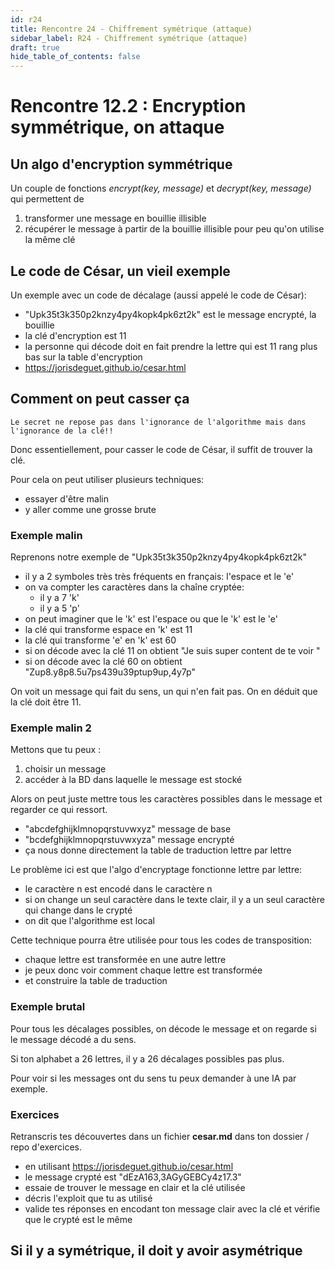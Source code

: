 ```yaml
---
id: r24
title: Rencontre 24 - Chiffrement symétrique (attaque)
sidebar_label: R24 - Chiffrement symétrique (attaque)
draft: true
hide_table_of_contents: false
---
```


# Rencontre 12.2 : Encryption symmétrique, on attaque

## Un algo d'encryption symmétrique

Un couple de fonctions *encrypt(key, message)* et *decrypt(key, message)* qui permettent de 
1. transformer une message en bouillie illisible
2. récupérer le message à partir de la bouillie illisible pour peu qu'on utilise la même clé

## Le code de César, un vieil exemple

Un exemple avec un code de décalage (aussi appelé le code de César):
- "Upk35t3k350p2knzy4py4kopk4pk6zt2k" est le message encrypté, la bouillie
- la clé d'encryption est 11
- la personne qui décode doit en fait prendre la lettre qui est 11 rang plus bas sur la table d'encryption
- https://jorisdeguet.github.io/cesar.html

## Comment on peut casser ça

```
Le secret ne repose pas dans l'ignorance de l'algorithme mais dans l'ignorance de la clé!!
```

Donc essentiellement, pour casser le code de César, il suffit de trouver la clé. 

Pour cela on peut utiliser plusieurs techniques:
- essayer d'être malin
- y aller comme une grosse brute

### Exemple malin

Reprenons notre exemple de "Upk35t3k350p2knzy4py4kopk4pk6zt2k"
- il y a 2 symboles très très fréquents en français: l'espace et le 'e'
- on va compter les caractères dans la chaîne cryptée:
  - il y a 7 'k'
  - il y a 5 'p'
- on peut imaginer que le 'k' est l'espace ou que le 'k' est le 'e'
- la clé qui transforme espace en 'k' est 11
- la clé qui transforme 'e' en 'k' est 60
- si on décode avec la clé 11 on obtient "Je suis super content de te voir "
- si on décode avec la clé 60 on obtient "Zup8.y8p8.5u7ps439u39ptup9up,4y7p"

On voit un message qui fait du sens, un qui n'en fait pas. On en déduit que la clé doit être 11.

### Exemple malin 2

Mettons que tu peux :
1. choisir un message
2. accéder à la BD dans laquelle le message est stocké

Alors on peut juste mettre tous les caractères possibles dans le message et regarder ce qui ressort.
- "abcdefghijklmnopqrstuvwxyz" message de base
- "bcdefghijklmnopqrstuvwxyza" message encrypté
- ça nous donne directement la table de traduction lettre par lettre

Le problème ici est que l'algo d'encryptage fonctionne lettre par lettre:
- le caractère n est encodé dans le caractère n
- si on change un seul caractère dans le texte clair, il y a un seul caractère qui change dans le crypté
- on dit que l'algorithme est local

Cette technique pourra être utilisée pour tous les codes de transposition:
- chaque lettre est transformée en une autre lettre
- je peux donc voir comment chaque lettre est transformée
- et construire la table de traduction

### Exemple brutal

Pour tous les décalages possibles, on décode le message et on regarde si le message décodé a du sens.

Si ton alphabet a 26 lettres, il y a 26 décalages possibles pas plus.

Pour voir si les messages ont du sens tu peux demander à une IA par exemple.

### Exercices

Retranscris tes découvertes dans un fichier **cesar.md** dans ton dossier / repo d'exercices.

- en utilisant https://jorisdeguet.github.io/cesar.html
- le message crypté est "dEzA163,3AGyGEBCy4z17.3"
- essaie de trouver le message en clair et la clé utilisée
- décris l'exploit que tu as utilisé
- valide tes réponses en encodant ton message clair avec la clé et vérifie que le crypté est le même



## Si il y a symétrique, il doit y avoir asymétrique



